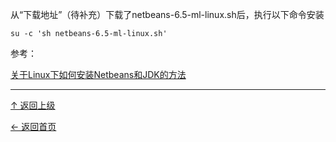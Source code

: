 


从“下载地址”（待补充）下载了netbeans-6.5-ml-linux.sh后，执行以下命令安装

    su -c 'sh netbeans-6.5-ml-linux.sh'


参考：

[关于Linux下如何安装Netbeans和JDK的方法](http://developer.51cto.com/art/200906/128746.htm)

----
[↑ 返回上级](https://github.com/asin929/linux-software/blob/master/Program-Software/Program-Software.md)

[← 返回首页](https://github.com/asin929/linux-software)
